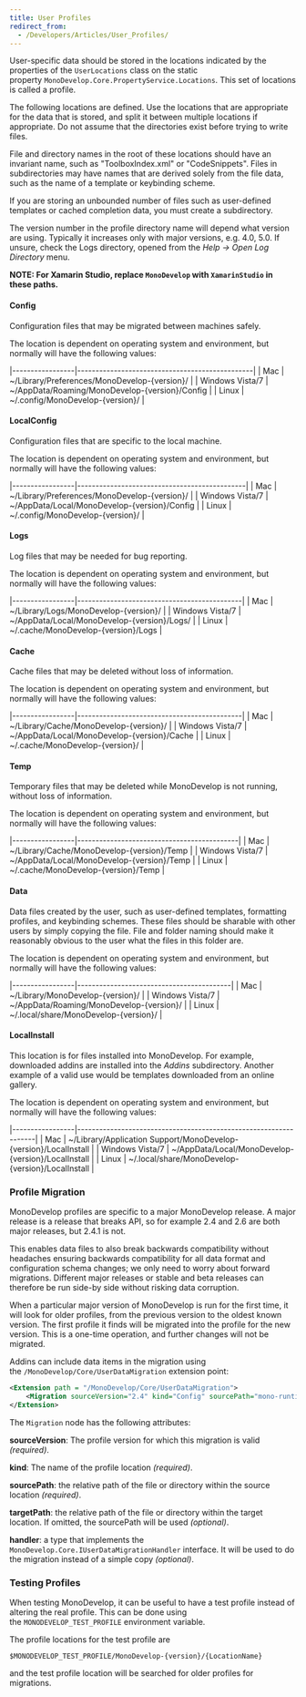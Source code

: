 ```yaml
---
title: User Profiles
redirect_from:
  - /Developers/Articles/User_Profiles/
---
```


User-specific data should be stored in the locations indicated by the properties of the `UserLocations` class on the static property `MonoDevelop.Core.PropertyService.Locations`. This set of locations is called a profile.

The following locations are defined. Use the locations that are appropriate for the data that is stored, and split it between multiple locations if appropriate. Do not assume that the directories exist before trying to write files.

File and directory names in the root of these locations should have an invariant name, such as "ToolboxIndex.xml" or "CodeSnippets". Files in subdirectories may have names that are derived solely from the file data, such as the name of a template or keybinding scheme.

If you are storing an unbounded number of files such as user-defined templates or cached completion data, you must create a subdirectory.

The version number in the profile directory name will depend what version are using. Typically it increases only with major versions, e.g. 4.0, 5.0. If unsure, check the Logs directory, opened from the *Help -\> Open Log Directory* menu.

**NOTE: For Xamarin Studio, replace `MonoDevelop` with `XamarinStudio` in these paths.**

#### Config

Configuration files that may be migrated between machines safely.

The location is dependent on operating system and environment, but normally will have the following values:

|-----------------|------------------------------------------------|
| Mac             | ~/Library/Preferences/MonoDevelop-{version}/   |
| Windows Vista/7 | ~/AppData/Roaming/MonoDevelop-{version}/Config |
| Linux           | ~/.config/MonoDevelop-{version}/               |

#### LocalConfig

Configuration files that are specific to the local machine.

The location is dependent on operating system and environment, but normally will have the following values:

|-----------------|----------------------------------------------|
| Mac             | ~/Library/Preferences/MonoDevelop-{version}/ |
| Windows Vista/7 | ~/AppData/Local/MonoDevelop-{version}/Config |
| Linux           | ~/.config/MonoDevelop-{version}/             |

#### Logs

Log files that may be needed for bug reporting.

The location is dependent on operating system and environment, but normally will have the following values:

|-----------------|---------------------------------------------|
| Mac             | ~/Library/Logs/MonoDevelop-{version}/       |
| Windows Vista/7 | ~/AppData/Local/MonoDevelop-{version}/Logs/ |
| Linux           | ~/.cache/MonoDevelop-{version}/Logs         |

#### Cache

Cache files that may be deleted without loss of information.

The location is dependent on operating system and environment, but normally will have the following values:

|-----------------|---------------------------------------------|
| Mac             | ~/Library/Cache/MonoDevelop-{version}/      |
| Windows Vista/7 | ~/AppData/Local/MonoDevelop-{version}/Cache |
| Linux           | ~/.cache/MonoDevelop-{version}/             |

#### Temp

Temporary files that may be deleted while MonoDevelop is not running, without loss of information.

The location is dependent on operating system and environment, but normally will have the following values:

|-----------------|--------------------------------------------|
| Mac             | ~/Library/Cache/MonoDevelop-{version}/Temp |
| Windows Vista/7 | ~/AppData/Local/MonoDevelop-{version}/Temp |
| Linux           | ~/.cache/MonoDevelop-{version}/Temp        |

#### Data

Data files created by the user, such as user-defined templates, formatting profiles, and keybinding schemes. These files should be sharable with other users by simply copying the file. File and folder naming should make it reasonably obvious to the user what the files in this folder are.

The location is dependent on operating system and environment, but normally will have the following values:

|-----------------|------------------------------------------|
| Mac             | ~/Library/MonoDevelop-{version}/         |
| Windows Vista/7 | ~/AppData/Roaming/MonoDevelop-{version}/ |
| Linux           | ~/.local/share/MonoDevelop-{version}/    |

#### LocalInstall

This location is for files installed into MonoDevelop. For example, downloaded addins are installed into the *Addins* subdirectory. Another example of a valid use would be templates downloaded from an online gallery.

The location is dependent on operating system and environment, but normally will have the following values:

|-----------------|------------------------------------------------------------------|
| Mac             | ~/Library/Application Support/MonoDevelop-{version}/LocalInstall |
| Windows Vista/7 | ~/AppData/Local/MonoDevelop-{version}/LocalInstall               |
| Linux           | ~/.local/share/MonoDevelop-{version}/LocalInstall                |

### Profile Migration

MonoDevelop profiles are specific to a major MonoDevelop release. A major release is a release that breaks API, so for example 2.4 and 2.6 are both major releases, but 2.4.1 is not.

This enables data files to also break backwards compatibility without headaches ensuring backwards compatibility for all data format and configuration schema changes; we only need to worry about forward migrations. Different major releases or stable and beta releases can therefore be run side-by side without risking data corruption.

When a particular major version of MonoDevelop is run for the first time, it will look for older profiles, from the previous version to the oldest known version. The first profile it finds will be migrated into the profile for the new version. This is a one-time operation, and further changes will not be migrated.

Addins can include data items in the migration using the `/MonoDevelop/Core/UserDataMigration` extension point: 

``` xml
<Extension path = "/MonoDevelop/Core/UserDataMigration">
    <Migration sourceVersion="2.4" kind="Config" sourcePath="mono-runtimes.xml" />
</Extension>
```

The `Migration` node has the following attributes:

**sourceVersion**: The profile version for which this migration is valid *(required)*.

**kind**: The name of the profile location *(required)*.

**sourcePath**: the relative path of the file or directory within the source location *(required)*.

**targetPath**: the relative path of the file or directory within the target location. If omitted, the sourcePath will be used *(optional)*.

**handler**: a type that implements the `MonoDevelop.Core.IUserDataMigrationHandler` interface. It will be used to do the migration instead of a simple copy *(optional)*.

### Testing Profiles

When testing MonoDevelop, it can be useful to have a test profile instead of altering the real profile. This can be done using the `MONODEVELOP_TEST_PROFILE` environment variable.

The profile locations for the test profile are

`$MONODEVELOP_TEST_PROFILE/MonoDevelop-{version}/{LocationName}`

and the test profile location will be searched for older profiles for migrations.
